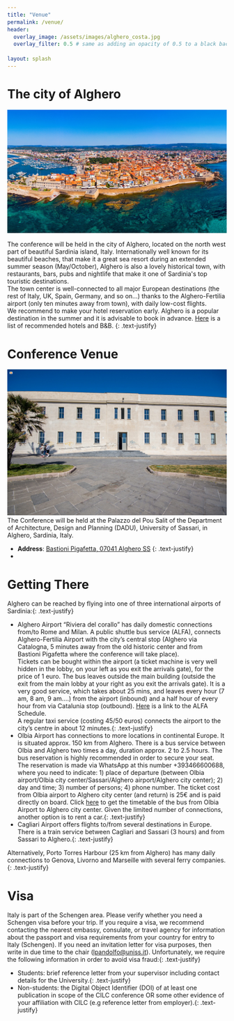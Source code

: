 ```yaml
---
title: "Venue"
permalink: /venue/
header:
  overlay_image: /assets/images/alghero_costa.jpg
  overlay_filter: 0.5 # same as adding an opacity of 0.5 to a black background
  
layout: splash
---
```


# The city of Alghero

![A panoramic photo of the city of Alghero](/assets/images/alghero_panorama.jpg)

The conference will be held in the city of Alghero, located on the north west part of beautiful Sardinia island, Italy. Internationally well known for its beautiful beaches, that make it a great sea resort during an extended summer season (May/October), Alghero is also a lovely historical town, with restaurants, bars, pubs and nightlife that make it one of Sardinia's top touristic destinations.<br>
The town center is well-connected to all major European destinations (the rest of Italy, UK, Spain, Germany, and so on...) thanks to the Alghero-Fertilia airport (only ten minutes away from town), with daily low-cost flights.<br>
We recommend to make your hotel reservation early. Alghero is a popular destination in the summer and it is advisable to book in advance. [Here](/assets/accomodation.pdf) is a list of recommended hotels and B&B.
{: .text-justify}

# Conference Venue
![A photo of the Palazzo del Pou Salit](/assets/images/venue.jpeg)
The Conference will be held at the Palazzo del Pou Salit of the Department of Architecture, Design and Planning (DADU), University of Sassari, in Alghero, Sardinia, Italy. 
- __Address__: [Bastioni Pigafetta, 07041 Alghero SS](https://goo.gl/maps/p9B1yzQN8Dg9MdNB9)
{: .text-justify}
- 
# Getting There
Alghero can be reached by flying into one of three international airports of Sardinia:{: .text-justify}
- Alghero Airport “Riviera del corallo” has daily domestic connections from/to Rome and Milan. A public shuttle bus service (ALFA), connects Alghero-Fertilia Airport with the city’s central stop (Alghero via Catalogna, 5 minutes away from the old historic center and from Bastioni Pigafetta where the conference will take place).<br> Tickets can be bought within the airport (a ticket machine is very well hidden in the lobby, on your left as you exit the arrivals gate), for the price of 1 euro. The bus leaves outside the main building (outside the exit from the main lobby at your right as you exit the arrivals gate). It is a very good service, which takes about 25 mins, and leaves every hour (7 am, 8 am, 9 am….) from the airport (inbound) and a half hour of every hour from via Catalunia stop (outbound). [Here](https://app.arstspa.it/quadri/760.html) is a link to the ALFA Schedule.<br> A regular taxi service (costing 45/50 euros) connects the airport to the city’s centre in about 12 minutes.{: .text-justify}
- Olbia Airport has connections to more locations in continental Europe. It is situated approx. 150 km from Alghero. There is a bus service between Olbia and Alghero two times a day, duration approx. 2 to 2.5 hours. The bus reservation is highly recommended in order to secure your seat. The reservation is made via WhatsApp at this number +393466600688, where you need to indicate: 1) place of departure (between Olbia airport/Olbia city center/Sassari/Alghero airport/Alghero city center); 2) day and time; 3) number of persons; 4) phone number. The ticket cost from Olbia airport to Alghero city center (and return) is 25€ and is paid directly on board. Click [here](https://www.sunlines.it/pdf/LINEA-90.pdf) to get the timetable of the bus from Olbia Airport to Alghero city center. Given the limited number of connections, another option is to rent a car.{: .text-justify}
- Cagliari Airport offers flights to/from several destinations in Europe. There is a train service between Cagliari and Sassari (3 hours) and from Sassari to Alghero.{: .text-justify}

Alternatively, Porto Torres Harbour (25 km from Alghero) has many daily connections to Genova, Livorno and Marseille with several ferry companies.
{: .text-justify}
# Visa
Italy is part of the Schengen area. Please verify whether you need a Schengen visa before your trip. If you require a visa, we recommend contacting the nearest embassy, consulate, or travel agency for information about the passport and visa requirements from your country for entry to Italy (Schengen). If you need an invitation letter for visa purposes, then write in due time to the chair (lpandolfo@uniss.it). Unfortunately, we require the following information in order to avoid visa fraud:{: .text-justify}

- Students: brief reference letter from your supervisor including contact details for the University.{: .text-justify}
- Non-students: the Digital Object Identifier (DOI) of at least one publication in scope of the CILC conference OR some other evidence of your affiliation with CILC (e.g reference letter from employer).{: .text-justify}





